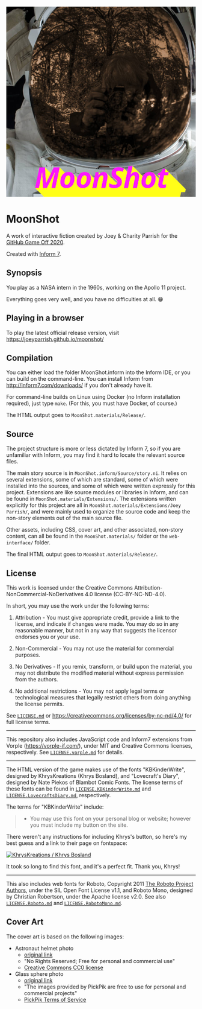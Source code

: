 [![MoonShot cover art: an image of a camera reflected in an astronaut's helmet](MoonShot.materials/Cover.jpg)](https://joeyparrish.github.io/moonshot/)

# MoonShot

A work of interactive fiction created by Joey & Charity Parrish for the [GitHub
Game Off 2020](https://itch.io/jam/game-off-2020).

Created with [Inform 7](http://inform7.com/).


## Synopsis

You play as a NASA intern in the 1960s, working on the Apollo 11 project.

Everything goes very well, and you have no difficulties at all.  :grin:


## Playing in a browser

To play the latest official release version, visit
https://joeyparrish.github.io/moonshot/


## Compilation

You can either load the folder MoonShot.inform into the Inform IDE, or you can
build on the command-line.  You can install Inform from
http://inform7.com/downloads/ if you don't already have it.

For command-line builds on Linux using Docker (no Inform installation
required), just type `make`.  (For this, you must have Docker, of course.)

The HTML output goes to `MoonShot.materials/Release/`.


## Source

The project structure is more or less dictated by Inform 7, so if you are
unfamiliar with Inform, you may find it hard to locate the relevant source
files.

The main story source is in `MoonShot.inform/Source/story.ni`.  It relies on
several extensions, some of which are standard, some of which were installed
into the sources, and some of which were written expressly for this project.
Extensions are like source modules or libraries in Inform, and can be found in
`MoonShot.materials/Extensions/`.  The extensions written explicitly for this
project are all in `MoonShot.materials/Extensions/Joey Parrish/`, and were
mainly used to organize the source code and keep the non-story elements out of
the main source file.

Other assets, including CSS, cover art, and other associated, non-story
content, can all be found in the `MoonShot.materials/` folder or the
`web-interface/` folder.

The final HTML output goes to `MoonShot.materials/Release/`.


## License

This work is licensed under the Creative Commons
Attribution-NonCommercial-NoDerivatives 4.0 license (CC-BY-NC-ND-4.0).

In short, you may use the work under the following terms:

1. Attribution - You must give appropriate credit, provide a link to the
license, and indicate if changes were made. You may do so in any reasonable
manner, but not in any way that suggests the licensor endorses you or your use.

2. Non-Commercial - You may not use the material for commercial purposes.

3. No Derivatives - If you remix, transform, or build upon the material, you
may not distribute the modified material without express permission from the
authors.

4. No additional restrictions - You may not apply legal terms or technological
measures that legally restrict others from doing anything the license permits.

See [`LICENSE.md`](LICENSE.md) or
https://creativecommons.org/licenses/by-nc-nd/4.0/ for full license terms.

-----

This repository also includes JavaScript code and Inform7 extensions from
Vorple (https://vorple-if.com/), under MIT and Creative Commons licenses,
respectively.  See [`LICENSE.vorple.md`](LICENSE.vorple.md) for details.

-----

The HTML version of the game makes use of the fonts "KBKinderWrite",
designed by KhrysKreations (Khrys Bosland), and "Lovecraft's Diary", designed
by Nate Piekos of Blambot Comic Fonts.  The license terms of these fonts can be
found in [`LICENSE.KBKinderWrite.md`](LICENSE.KBKinderWrite.md) and
[`LICENSE.LovecraftsDiary.md`](LICENSE.LovecraftsDiary.md), respectively.

The terms for "KBKinderWrite" include:

> * You may use this font on your personal blog or website; however you must
>   include my button on the site.

There weren't any instructions for including Khrys's button, so here's my best
guess and a link to their page on fontspace:

[![KhrysKreations / Khrys Bosland](https://img.fontspace.co/gallery/160x160/1/6ed0b50b0b0f4c4b89011ee4a20a54ec.png)](https://www.fontspace.com/khryskreations)

It took so long to find this font, and it's a perfect fit.  Thank you, Khrys!

-----

This also includes web fonts for Roboto, Copyright 2011 [The Roboto Project Authors](https://github.com/googlefonts/roboto-classic), under the SIL Open Font License v1.1, and Roboto Mono, designed by Christian Robertson, under the Apache license v2.0.  See also [`LICENSE.Roboto.md`](LICENSE.Roboto.md) and [`LICENSE.RobotoMono.md`](LICENSE.RobotoMono.md).


## Cover Art

The cover art is based on the following images:
 - Astronaut helmet photo
   - [original link](https://pxhere.com/en/photo/116453)
   - "No Rights Reserved; Free for personal and commercial use"
   - [Creative Commons CC0 license](https://creativecommons.org/share-your-work/public-domain/cc0/)
 - Glass sphere photo
   - [original link](https://www.pickpik.com/photographer-hobby-profession-glass-ball-leisure-leisure-activity-142240)
   - "The images provided by PickPik are free to use for personal and
     commercial projects"
   - [PickPik Terms of Service](https://www.pickpik.com/terms-of-service)
